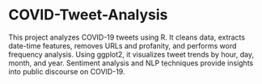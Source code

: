 # COVID-Tweet-Analysis
This project analyzes COVID-19 tweets using R. It cleans data, extracts date-time features, removes URLs and profanity, and performs word frequency analysis. Using ggplot2, it visualizes tweet trends by hour, day, month, and year. Sentiment analysis and NLP techniques provide insights into public discourse on COVID-19.
